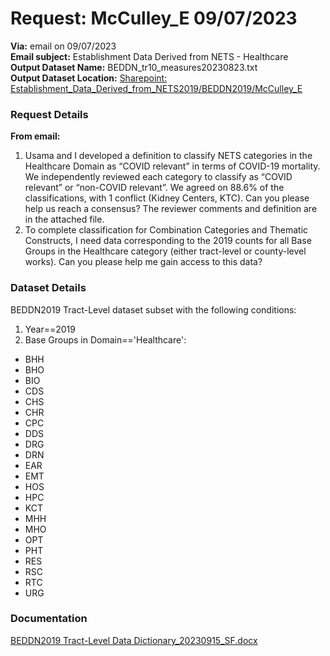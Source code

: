 # Request: McCulley_E  09/07/2023
**Via:** email on 09/07/2023\
**Email subject:** Establishment Data Derived from NETS - Healthcare\
**Output Dataset Name:** BEDDN_tr10_measures20230823.txt\
**Output Dataset Location:** [Sharepoint: Establishment_Data_Derived_from_NETS2019/BEDDN2019/McCulley_E](https://drexel0.sharepoint.com/:f:/r/sites/Establishments_Data_Derived_from_NETS2019/Shared%20Documents/General/BEDDN2019/McCulley_E?csf=1&web=1&e=93vc5a)
### Request Details
**From email:**
1.	Usama and I developed a definition to classify NETS categories in the Healthcare Domain as “COVID relevant” in terms of COVID-19 mortality. We independently reviewed each category to classify as “COVID relevant” or “non-COVID relevant”. We agreed on 88.6% of the classifications, with 1 conflict (Kidney Centers, KTC). Can you please help us reach a consensus? The reviewer comments and definition are in the attached file.
2.	To complete classification for Combination Categories and Thematic Constructs, I need data corresponding to the 2019 counts for all Base Groups in the Healthcare category (either tract-level or county-level works). Can you please help me gain access to this data?

### Dataset Details
BEDDN2019 Tract-Level dataset subset with the following conditions:

1. Year==2019
2. Base Groups in Domain=='Healthcare':
  - BHH  
  - BHO
  - BIO
  - CDS
  - CHS
  - CHR
  - CPC
  - DDS
  - DRG
  - DRN
  - EAR
  - EMT
  - HOS
  - HPC
  - KCT
  - MHH
  - MHO
  - OPT
  - PHT
  - RES
  - RSC
  - RTC
  - URG

### Documentation
[BEDDN2019 Tract-Level Data Dictionary_20230915_SF.docx](https://drexel0.sharepoint.com/:w:/r/sites/Establishments_Data_Derived_from_NETS2019/Shared%20Documents/General/NETS2019/BEDDN2019%20Tract-Level%20Data%20Dictionary20230913_SF.docx?d=w69fca49f5d6e41eb86b8716b69e0e20d&csf=1&web=1&e=lsjCcN)
